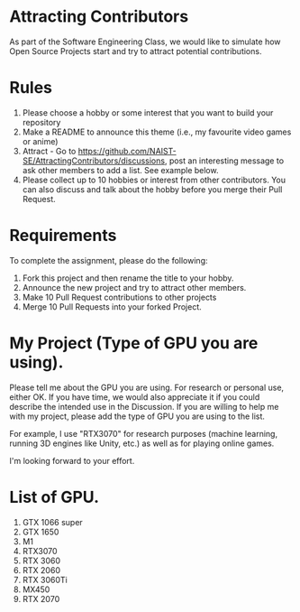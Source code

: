 # Attracting Contributors
As part of the Software Engineering Class, we would like to simulate how Open Source Projects start and try to attract potential contributions.

# Rules

1. Please choose a hobby or some interest that you want to build your repository
2. Make a README to announce this theme (i.e., my favourite video games or anime)
3. Attract - Go to https://github.com/NAIST-SE/AttractingContributors/discussions, post an interesting message to ask other members to add a list. See example below.
4. Please collect up to 10 hobbies or interest from other contributors. You can also discuss and talk about the hobby before you merge their Pull Request.

# Requirements
To complete the assignment, please do the following:
1. Fork this project and then rename the title to your hobby. 
2. Announce the new project and try to attract other members.
3. Make 10 Pull Request contributions to other projects
4. Merge 10 Pull Requests into your forked Project.

# My Project (Type of GPU you are using).
Please tell me about the GPU you are using.
For research or personal use, either OK.
If you have time, we would also appreciate it if you could describe the intended use in the Discussion.
If you are willing to help me with my project, please add the type of GPU you are using to the list.

For example, I use "RTX3070" for research purposes (machine learning, running 3D engines like Unity, etc.) as well as for playing online games.

I'm looking forward to your effort.

# List of GPU.
1. GTX 1066 super
2. GTX 1650
3. M1
4. RTX3070
5. RTX 3060
6. RTX 2060
7. RTX 3060Ti
8. MX450
9. RTX 2070
